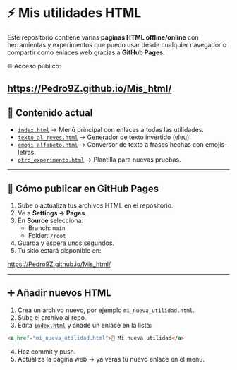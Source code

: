 # ⚡ Mis utilidades HTML

Este repositorio contiene varias **páginas HTML offline/online** con herramientas y experimentos que puedo usar desde cualquier navegador o compartir como enlaces web gracias a **GitHub Pages**.

🌐 Acceso público:

https://Pedro9Z.github.io/Mis_html/
---

## 📁 Contenido actual

- [`index.html`](index.html) → Menú principal con enlaces a todas las utilidades.
- [`texto_al_reves.html`](texto_al_reves.html) → Generador de texto invertido (ɐlɐɥ).
- [`emoji_alfabeto.html`](emoji_alfabeto.html) → Conversor de texto a frases hechas con emojis-letras.
- [`otro_experimento.html`](otro_experimento.html) → Plantilla para nuevas pruebas.

---

## 🚀 Cómo publicar en GitHub Pages

1. Sube o actualiza tus archivos HTML en el repositorio.
2. Ve a **Settings → Pages**.
3. En **Source** selecciona:
   - Branch: `main`
   - Folder: `/root`
4. Guarda y espera unos segundos.
5. Tu sitio estará disponible en:

https://Pedro9Z.github.io/Mis_html/



---

## ➕ Añadir nuevos HTML

1. Crea un archivo nuevo, por ejemplo `mi_nueva_utilidad.html`.
2. Sube el archivo al repo.
3. Edita [`index.html`](index.html) y añade un enlace en la lista:

```html
<a href="mi_nueva_utilidad.html">🔧 Mi nueva utilidad</a>
```
4. Haz commit y push.
5. Actualiza la página web → ya verás tu nuevo enlace en el menú.
